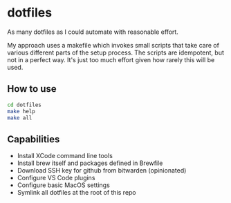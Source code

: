 # dotfiles

As many dotfiles as I could automate with reasonable effort.

My approach uses a makefile which invokes small scripts that take care of various different parts of the setup process. The scripts are idempotent, but not in a perfect way. It's just too much effort given how rarely this will be used. 

## How to use

```bash
cd dotfiles
make help
make all
```

## Capabilities

* Install XCode command line tools
* Install brew itself and packages defined in Brewfile
* Download SSH key for github from bitwarden (opinionated)
* Configure VS Code plugins
* Configure basic MacOS settings
* Symlink all dotfiles at the root of this repo